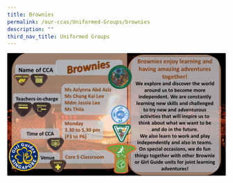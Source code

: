 ```yaml
---
title: Brownies
permalink: /our-ccas/Uniformed-Groups/brownies
description: ""
third_nav_title: Uniformed Groups
---
```

![](/images/Brownies%2001.jpg)